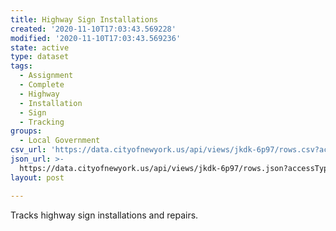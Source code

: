```yaml
---
title: Highway Sign Installations
created: '2020-11-10T17:03:43.569228'
modified: '2020-11-10T17:03:43.569236'
state: active
type: dataset
tags:
  - Assignment
  - Complete
  - Highway
  - Installation
  - Sign
  - Tracking
groups:
  - Local Government
csv_url: 'https://data.cityofnewyork.us/api/views/jkdk-6p97/rows.csv?accessType=DOWNLOAD'
json_url: >-
  https://data.cityofnewyork.us/api/views/jkdk-6p97/rows.json?accessType=DOWNLOAD
layout: post

---
```

Tracks highway sign installations and repairs.
